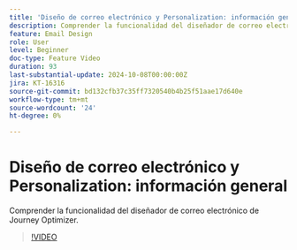 ```yaml
---
title: 'Diseño de correo electrónico y Personalization: información general'
description: Comprender la funcionalidad del diseñador de correo electrónico de Journey Optimizer.
feature: Email Design
role: User
level: Beginner
doc-type: Feature Video
duration: 93
last-substantial-update: 2024-10-08T00:00:00Z
jira: KT-16316
source-git-commit: bd132cfb37c35ff7320540b4b25f51aae17d640e
workflow-type: tm+mt
source-wordcount: '24'
ht-degree: 0%

---
```



# Diseño de correo electrónico y Personalization: información general

Comprender la funcionalidad del diseñador de correo electrónico de Journey Optimizer.

>[!VIDEO](https://video.tv.adobe.com/v/3432676/?learn=on)
